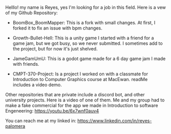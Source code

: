 Helllo! my name is Reyes, yes I'm looking for a job in this field. Here is a vew of my Github Repository:

- BoomBox_BoomMapper: This is a fork with small changes. At first, I forked it to fix an issue with bpm changes.

- Growth-Bullet-Hell: This is a unity game I started with a friend for a game jam, but we got busy, so we never submitted. I sometimes add to the project, but for now it's just shelved.

- JameGamUmU: This is a godot game made for a 6 day game jam I made with friends.

- CMPT-370-Project: Is a project I worked on with a classmate for Introduction to Computer Graphics course at MacEwan. readMe includes a video demo.
  
Other repositories that are private include a discord bot, and other university projects.
Here is a video of one of them. Me and my group had to make a fake commercial for the app we made in Introduction to software Engeneering: https://youtu.be/6x7wnf0auv4

You can reach me at my linked in: https://www.linkedin.com/in/reyes-palomera

<!---
mulabaca/mulabaca is a ✨ special ✨ repository because its `README.md` (this file) appears on your GitHub profile.
You can click the Preview link to take a look at your changes.
--->
